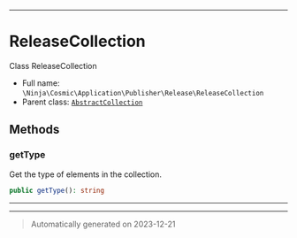 ***

# ReleaseCollection

Class ReleaseCollection



* Full name: `\Ninja\Cosmic\Application\Publisher\Release\ReleaseCollection`
* Parent class: [`AbstractCollection`](../../../../../Ramsey/Collection/AbstractCollection.md)




## Methods


### getType

Get the type of elements in the collection.

```php
public getType(): string
```












***


***
> Automatically generated on 2023-12-21
